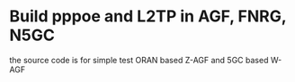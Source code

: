 # Build pppoe and L2TP in AGF, FNRG, N5GC
the source code is for simple test ORAN based Z-AGF and 5GC based W-AGF   
